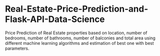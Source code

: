# Real-Estate-Price-Prediction-and-Flask-API-Data-Science
Price Prediction of Real Estate properties based on location, number of bedrooms, number of bathrooms, number of balconies and total area using different machine learning algorithms and estimation of best one with best parameters.
